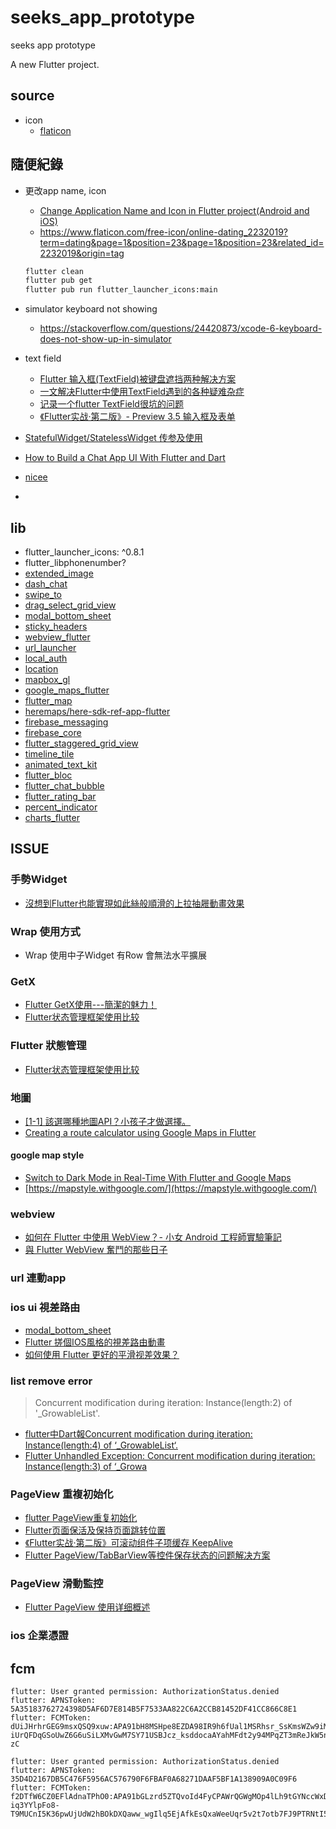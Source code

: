 # seeks_app_prototype

seeks app prototype

A new Flutter project.
## source

- icon
  - [flaticon](https://www.flaticon.com/)

## 隨便紀錄

- 更改app name, icon
  - [Change Application Name and Icon in Flutter project(Android and iOS)](https://medium.com/@vaibhavi.rana99/change-application-name-and-icon-in-flutter-bebbec297c57)
  - https://www.flaticon.com/free-icon/online-dating_2232019?term=dating&page=1&position=23&page=1&position=23&related_id=2232019&origin=tag
  ```sh
  flutter clean
  flutter pub get
  flutter pub run flutter_launcher_icons:main 
  ```
- simulator keyboard not showing
  - https://stackoverflow.com/questions/24420873/xcode-6-keyboard-does-not-show-up-in-simulator
- text field
  - [Flutter 输入框(TextField)被键盘遮挡两种解决方案](https://blog.csdn.net/jia635/article/details/118307091)
  - [一文解决Flutter中使用TextField遇到的各种疑难杂症](https://blog.csdn.net/wapchief/article/details/119452704?spm=1001.2101.3001.6650.14&utm_medium=distribute.pc_relevant.none-task-blog-2%7Edefault%7EBlogCommendFromBaidu%7Edefault-14.showsourcetag&depth_1-utm_source=distribute.pc_relevant.none-task-blog-2%7Edefault%7EBlogCommendFromBaidu%7Edefault-14.showsourcetag)
  - [记录一个flutter TextField很坑的问题](https://blog.csdn.net/u013095264/article/details/98884630?spm=1001.2101.3001.6650.11&utm_medium=distribute.pc_relevant.none-task-blog-2%7Edefault%7ECTRLIST%7Edefault-11.showsourcetag&depth_1-utm_source=distribute.pc_relevant.none-task-blog-2%7Edefault%7ECTRLIST%7Edefault-11.showsourcetag)
  - [《Flutter实战·第二版》- Preview 3.5 输入框及表单](https://book.flutterchina.club/chapter3/input_and_form.html#_3-5-1-textfield)
- [StatefulWidget/StatelessWidget 传参及使用](https://blog.csdn.net/weixin_42322441/article/details/109237716)
- [How to Build a Chat App UI With Flutter and Dart](https://www.freecodecamp.org/news/build-a-chat-app-ui-with-flutter/)

- [nicee](https://www.nicee.tw/)
- 

## lib
- flutter_launcher_icons: ^0.8.1
- flutter_libphonenumber?
- [extended_image](https://pub.dev/packages/extended_image)
- [dash_chat](https://pub.dev/packages/dash_chat)
- [swipe_to](https://pub.dev/packages/swipe_to)
- [drag_select_grid_view](https://pub.dev/packages/drag_select_grid_view)
- [modal_bottom_sheet](https://pub.flutter-io.cn/packages/modal_bottom_sheet)
- [sticky_headers](https://pub.dev/packages/sticky_headers)
- [webview_flutter](https://pub.dev/packages/webview_flutter/install)
- [url_launcher](https://pub.dev/packages/url_launcher)
- [local_auth](https://pub.dev/packages/local_auth)
- [location](https://pub.dev/packages/location)
- [mapbox_gl](https://pub.dev/packages/mapbox_gl)
- [google_maps_flutter](https://pub.dev/packages/google_maps_flutter)
- [flutter_map](https://pub.dev/packages/flutter_map)
- [heremaps/here-sdk-ref-app-flutter](https://github.com/heremaps/here-sdk-ref-app-flutter)
- [firebase_messaging](https://pub.dev/packages/firebase_messaging)
- [firebase_core](https://pub.dev/packages/firebase_core)
- [flutter_staggered_grid_view](https://pub.dev/packages/flutter_staggered_grid_view)
- [timeline_tile](https://pub.dev/packages/timeline_tile)
- [animated_text_kit](https://pub.dev/packages/animated_text_kit)
- [flutter_bloc](https://pub.dev/packages/flutter_bloc)
- [flutter_chat_bubble](https://pub.dev/packages/flutter_chat_bubble)
- [flutter_rating_bar](https://pub.dev/packages/flutter_rating_bar)
- [percent_indicator](https://pub.dev/packages/percent_indicator)
- [charts_flutter](https://pub.dev/packages/charts_flutter)

## ISSUE

### 手勢Widget
- [沒想到Flutter也能實現如此絲般順滑的上拉抽屜動畫效果](https://www.gushiciku.cn/dc_hk/200123186)

### Wrap 使用方式
- Wrap 使用中子Widget 有Row 會無法水平擴展

### GetX
- [Flutter GetX使用---簡潔的魅力！](https://iter01.com/584026.html)
- [Flutter状态管理框架使用比较](https://blog.csdn.net/blog_jihq/article/details/114288114)

### Flutter 狀態管理
- [Flutter状态管理框架使用比较](https://blog.csdn.net/blog_jihq/article/details/114288114)


### 地圖
- [[1-1] 該選哪種地圖API？小孩子才做選擇。](https://ithelp.ithome.com.tw/articles/10238282)
- [Creating a route calculator using Google Maps in Flutter](https://blog.codemagic.io/creating-a-route-calculator-using-google-maps/)

#### google map style
- [Switch to Dark Mode in Real-Time With Flutter and Google Maps](https://medium.com/swlh/switch-to-dark-mode-in-real-time-with-flutter-and-google-maps-f0f080cd72e9)
- [https://mapstyle.withgoogle.com/](https://mapstyle.withgoogle.com/)

### webview
- [如何在 Flutter 中使用 WebView？- 小女 Android 工程師實驗筆記](https://chloe-thhsu.medium.com/%E5%A6%82%E4%BD%95%E5%9C%A8-flutter-%E4%B8%AD%E4%BD%BF%E7%94%A8-webview-%E5%B0%8F%E5%A5%B3-android-%E5%B7%A5%E7%A8%8B%E5%B8%AB%E5%AF%A6%E9%A9%97%E7%AD%86%E8%A8%98-75969b36abba)
- [與 Flutter WebView 奮鬥的那些日子](https://danielkao.medium.com/%E8%88%87-flutter-webview-%E5%A5%AE%E9%AC%A5%E7%9A%84%E6%95%85%E4%BA%8B-a353f0094734)

### url 連動app

### ios ui 視差路由
- [modal_bottom_sheet](https://pub.flutter-io.cn/packages/modal_bottom_sheet)
- [Flutter 搓個IOS風格的視差路由動畫](https://www.gushiciku.cn/pl/aJj7/zh-tw)
- [如何使用 Flutter 更好的平滑视差效果？](https://rtcdeveloper.agora.io/t/topic/20581)

### list remove error
> Concurrent modification during iteration: Instance(length:2) of '_GrowableList'.
- [flutter中Dart報Concurrent modification during iteration: Instance(length:4) of ‘_GrowableList‘.](https://www.796t.com/article.php?id=207788)
- [Flutter Unhandled Exception: Concurrent modification during iteration: Instance(length:3) of ‘_Growa](https://blog.csdn.net/zl18603543572/article/details/107553183)

### PageView 重複初始化
- [flutter PageView重复初始化](https://blog.csdn.net/qq_24523279/article/details/107026842)
- [Flutter页面保活及保持页面跳转位置](https://juejin.cn/post/6844903823710879758)
- [《Flutter实战·第二版》可滚动组件子项缓存 KeepAlive](https://book.flutterchina.club/chapter6/keepalive.html)
- [Flutter PageView/TabBarView等控件保存状态的问题解决方案](https://blog.csdn.net/GYBIN02/article/details/106524679)
### PageView 滑動監控
- [Flutter PageView 使用详细概述](https://juejin.cn/post/6894992574437425159)


### ios 企業憑證



## fcm

```
flutter: User granted permission: AuthorizationStatus.denied
flutter: APNSToken: 5A35183762724398D5AF6D7E814B5F7533AA822C6A2CCB81452DF41CC866C8E1
flutter: FCMToken: dUiJHrhrGEG9msxQSQ9xuw:APA91bH8MSHpe8EZDA98IR9h6fUal1MSRhsr_SsKmsWZw9iMr1BAVyMO9Gs_-iUrQFDqGSoUwZ6G6uSiLXMvGwM7SY71USBJcz_ksddocaAYahMFdt2y94MPqZT3mReJkW5nDmUSh-zC

flutter: User granted permission: AuthorizationStatus.denied
flutter: APNSToken: 35D4D2167DB5C476F5956AC576790F6FBAF0A68271DAAF5BF1A138909A0C09F6
flutter: FCMToken: f2DTfW6CZ0EFlAdnaTPhO0:APA91bGLzrd5ZTQvoId4FyCPAWrQGWgMOp4lLh9tGYNccWxD-iq3YYlpFo8-T9MUCnI5K36pwUjUdW2hBOkDXQaww_wgIlq5EjAfkEsQxaWeeUqr5v2t7otb7FJ9PTRNtI5VNUeJ8vYb
```